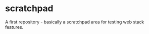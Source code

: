 scratchpad
==========

A first repository - basically a scratchpad area for testing web stack features.
